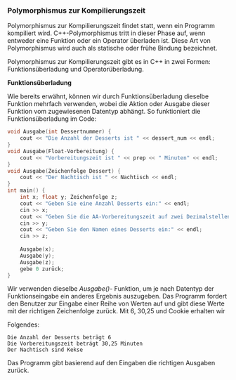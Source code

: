 ### **Polymorphismus zur Kompilierungszeit**

Polymorphismus zur Kompilierungszeit findet statt, wenn ein Programm kompiliert wird. C++-Polymorphismus tritt in dieser Phase auf, wenn entweder eine Funktion oder ein Operator überladen ist. Diese Art von Polymorphismus wird auch als statische oder frühe Bindung bezeichnet.

Polymorphismus zur Kompilierungszeit gibt es in C++ in zwei Formen: Funktionsüberladung und Operatorüberladung.

**Funktionsüberladung**

Wie bereits erwähnt, können wir durch Funktionsüberladung dieselbe Funktion mehrfach verwenden, wobei die Aktion oder Ausgabe dieser Funktion vom zugewiesenen Datentyp abhängt. So funktioniert die Funktionsüberladung im Code:

```cpp
void Ausgabe(int Dessertnummer) {
    cout << "Die Anzahl der Desserts ist " << dessert_num << endl;
}
void Ausgabe(Float-Vorbereitung) {
    cout << "Vorbereitungszeit ist " << prep << " Minuten" << endl;
}
void Ausgabe(Zeichenfolge Dessert) {
    cout << "Der Nachtisch ist " << Nachtisch << endl;
}
int main() {
    int x; float y; Zeichenfolge z;
    cout << "Geben Sie eine Anzahl Desserts ein:" << endl;
    cin >> x;
    cout << "Geben Sie die AA-Vorbereitungszeit auf zwei Dezimalstellen genau ein:" << endl;
    cin >> y;
    cout << "Geben Sie den Namen eines Desserts ein:" << endl;
    cin >> z;
   
    Ausgabe(x);
    Ausgabe(y);
    Ausgabe(z);
    gebe 0 zurück;
}
```

Wir verwenden dieselbe _Ausgabe()-_ Funktion, um je nach Datentyp der Funktionseingabe ein anderes Ergebnis auszugeben. Das Programm fordert den Benutzer zur Eingabe einer Reihe von Werten auf und gibt diese Werte mit der richtigen Zeichenfolge zurück. Mit 6, 30,25 und Cookie erhalten wir 

Folgendes:
```output
Die Anzahl der Desserts beträgt 6
Die Vorbereitungszeit beträgt 30,25 Minuten
Der Nachtisch sind Kekse
```


Das Programm gibt basierend auf den Eingaben die richtigen Ausgaben zurück.